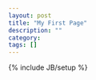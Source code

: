 ```yaml
---
layout: post
title: "My First Page"
description: ""
category: 
tags: []
---
```

{% include JB/setup %}

